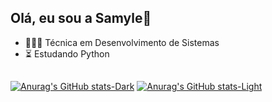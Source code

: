 ## Olá, eu sou a Samyle🎇

- 👩🏻‍💻 Técnica em Desenvolvimento de Sistemas
- ⏳ Estudando Python

 ##
[![Anurag's GitHub stats-Dark](https://github-readme-stats.vercel.app/api?username=samylealves&show_icons=true&theme=dark#gh-dark-mode-only)](https://github.com/anuraghazra/github-readme-stats#gh-dark-mode-only)
[![Anurag's GitHub stats-Light](https://github-readme-stats.vercel.app/api?username=anuraghazra&show_icons=true&theme=default#gh-light-mode-only)](https://github.com/anuraghazra/github-readme-stats#gh-light-mode-only)
##


          
